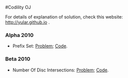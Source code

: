 #Codility OJ

For details of explanation of solution, check this website: http://yular.github.io .

### Alpha 2010
* Prefix Set: [Problem](https://codility.com/programmers/task/prefix_set/);   [Code](https://github.com/yular/CC--InterviewProblem/blob/master/Codility/prefix_set.cpp).

### Beta 2010
* Number Of Disc Intersections: [Problem](https://codility.com/programmers/task/number_of_disc_intersections/);    [Code](https://github.com/yular/CC--InterviewProblem/blob/master/Codility/number_of_disc_intersections.cpp).

